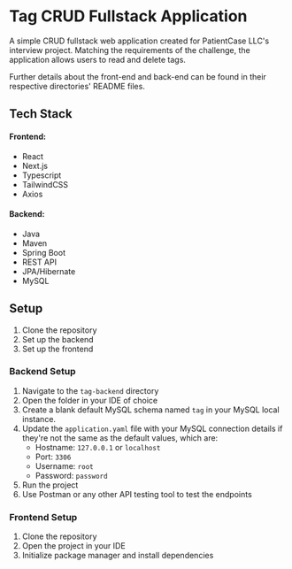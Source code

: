 # Tag CRUD Fullstack Application

A simple CRUD fullstack web application created for PatientCase LLC's interview project. Matching the requirements of the challenge, the application allows users to read and delete tags.

Further details about the front-end and back-end can be found in their respective directories' README files.

## Tech Stack

#### Frontend:
- React
- Next.js
- Typescript
- TailwindCSS
- Axios

#### Backend:
- Java
- Maven
- Spring Boot
- REST API
- JPA/Hibernate
- MySQL

## Setup

1. Clone the repository
2. Set up the backend
3. Set up the frontend

### Backend Setup

1. Navigate to the `tag-backend` directory
2. Open the folder in your IDE of choice
3. Create a blank default MySQL schema named `tag` in your MySQL local instance. 
4. Update the `application.yaml` file with your MySQL connection details if they're not the same as the default values, which are:
    - Hostname: `127.0.0.1` or `localhost`
    - Port: `3306`
    - Username: `root`
    - Password: `password`
5. Run the project
6. Use Postman or any other API testing tool to test the endpoints

### Frontend Setup

1. Clone the repository
2. Open the project in your IDE
3. Initialize package manager and install dependencies
